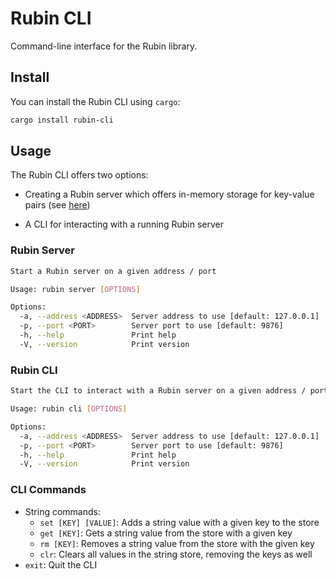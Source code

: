 # Rubin CLI

Command-line interface for the Rubin library.

## Install

You can install the Rubin CLI using `cargo`:

```bash
cargo install rubin-cli
```

## Usage

The Rubin CLI offers two options:

* Creating a Rubin server which offers in-memory storage for key-value pairs (see [here](https://github.com/Tyrannican/rubin/tree/main/rubin))

* A CLI for interacting with a running Rubin server

### Rubin Server

```bash
Start a Rubin server on a given address / port

Usage: rubin server [OPTIONS]

Options:
  -a, --address <ADDRESS>  Server address to use [default: 127.0.0.1]
  -p, --port <PORT>        Server port to use [default: 9876]
  -h, --help               Print help
  -V, --version            Print version
```

### Rubin CLI

```bash
Start the CLI to interact with a Rubin server on a given address / port

Usage: rubin cli [OPTIONS]

Options:
  -a, --address <ADDRESS>  Server address to use [default: 127.0.0.1]
  -p, --port <PORT>        Server port to use [default: 9876]
  -h, --help               Print help
  -V, --version            Print version
```

### CLI Commands

* String commands:
    * `set [KEY] [VALUE]`: Adds a string value with a given key to the store
    * `get [KEY]`: Gets a string value from the store with a given key
    * `rm [KEY]`: Removes a string value from the store with the given key
    * `clr`: Clears all values in the string store, removing the keys as well
* `exit`: Quit the CLI 

